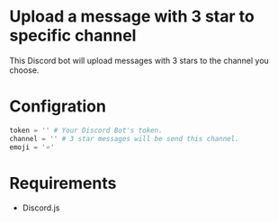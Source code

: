 # Upload a message with 3 star to specific channel
This Discord bot will upload messages with 3 stars to the channel you choose.

# Configration

```py
token = '' # Your Discord Bot's token.
channel = '' # 3 star messages will be send this channel.
emoji = '⭐'
```

# Requirements

- Discord.js
